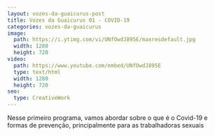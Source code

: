 ```yaml
---
layout: vozes-da-guaicurus-post
title: Vozes da Guaicurus 01 - COVID-19
categories: vozes-da-guaicurus
image:
  path: https://i.ytimg.com/vi/UNfOwdJ895E/maxresdefault.jpg
  width: 1280
  height: 720
video:
  path: https://www.youtube.com/embed/UNfOwdJ895E
  type: text/html
  width: 1280
  height: 720
seo:
  type: CreativeWork
---
```


Nesse primeiro programa, vamos abordar sobre o que é o Covid-19 e formas de prevenção, principalmente para as trabalhadoras sexuais
